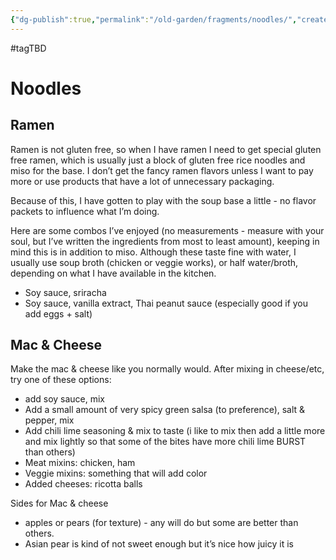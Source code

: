 ```yaml
---
{"dg-publish":true,"permalink":"/old-garden/fragments/noodles/","created":"2024-12-14T17:39:56.464-05:00","updated":"2025-03-18T20:26:44.364-04:00"}
---
```


#tagTBD 
# Noodles
## Ramen

Ramen is not gluten free, so when I have ramen I need to get special gluten free ramen, which is usually just a block of gluten free rice noodles and miso for the base. I don’t get the fancy ramen flavors unless I want to pay more or use products that have a lot of unnecessary packaging.

Because of this, I have gotten to play with the soup base a little - no flavor packets to influence what I’m doing. 

Here are some combos I’ve enjoyed (no measurements - measure with your soul, but I’ve written the ingredients from most to least amount), keeping in mind this is in addition to miso. Although these taste fine with water, I usually use soup broth (chicken or veggie works), or half water/broth, depending on what I have available in the kitchen.

- Soy sauce, sriracha
- Soy sauce, vanilla extract, Thai peanut sauce (especially good if you add eggs + salt)

## Mac & Cheese
Make the mac & cheese like you normally would. After mixing in cheese/etc, try one of these options: 
- add soy sauce, mix
- Add a small amount of very spicy green salsa (to preference), salt & pepper, mix
- Add chili lime seasoning & mix to taste (i like to mix then add a little more and mix lightly so that some of the bites have more chili lime BURST than others)
- Meat mixins: chicken, ham
- Veggie mixins: something that will add color
- Added cheeses: ricotta balls

Sides for Mac & cheese
- apples or pears (for texture) - any will do but some are better than others.
- Asian pear is kind of not sweet enough but it’s nice how juicy it is